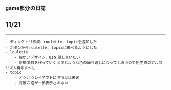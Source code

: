 ### game部分の日誌
## 11/21
---
    - ディレクトリ作成．roulette, topicを追加した  
    - ボタンからroulette, topicに飛べるようにした  
    - loulette  
        - 細かいデザイン，UIを話し合いたい  
        - 新規項目を作っていくと同じような色の繰り返しになってしまうので色生成のアルゴリズム再考すべし  
    - topic  
        - どういうレイアウトにするかは未定    
        - 背景の泡が一部表示されない  